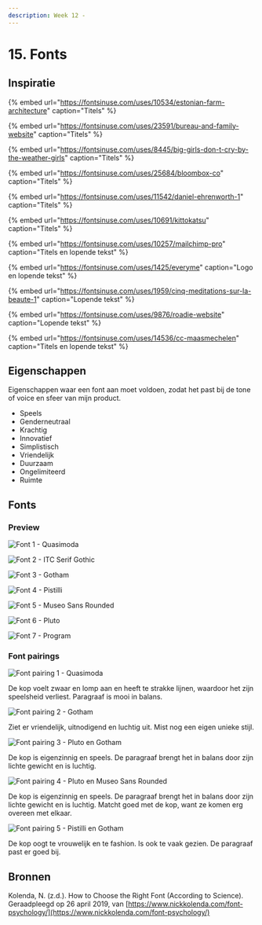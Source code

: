 ```yaml
---
description: Week 12 -
---
```


# 15. Fonts

## Inspiratie

{% embed url="https://fontsinuse.com/uses/10534/estonian-farm-architecture" caption="Titels" %}

{% embed url="https://fontsinuse.com/uses/23591/bureau-and-family-website" caption="Titels" %}

{% embed url="https://fontsinuse.com/uses/8445/big-girls-don-t-cry-by-the-weather-girls" caption="Titels" %}

{% embed url="https://fontsinuse.com/uses/25684/bloombox-co" caption="Titels" %}

{% embed url="https://fontsinuse.com/uses/11542/daniel-ehrenworth-1" caption="Titels" %}

{% embed url="https://fontsinuse.com/uses/10691/kittokatsu" caption="Titels" %}

{% embed url="https://fontsinuse.com/uses/10257/mailchimp-pro" caption="Titels en lopende tekst" %}

{% embed url="https://fontsinuse.com/uses/1425/everyme" caption="Logo en lopende tekst" %}

{% embed url="https://fontsinuse.com/uses/1959/cinq-meditations-sur-la-beaute-1" caption="Lopende tekst" %}

{% embed url="https://fontsinuse.com/uses/9876/roadie-website" caption="Lopende tekst" %}

{% embed url="https://fontsinuse.com/uses/14536/cc-maasmechelen" caption="Titels en lopende tekst" %}

## **Eigenschappen**

Eigenschappen waar een font aan moet voldoen, zodat het past bij de tone of voice en sfeer van mijn product.

* Speels
* Genderneutraal
* Krachtig
* Innovatief
* Simplistisch
* Vriendelijk
* Duurzaam
* Ongelimiteerd
* Ruimte

## Fonts

### Preview

![Font 1 - Quasimoda](../.gitbook/assets/preview_quasimoda.jpg)

![Font 2 - ITC Serif Gothic](../.gitbook/assets/preview_itcserifgothic.jpg)

![Font 3 - Gotham](../.gitbook/assets/preview_gotham.jpg)

![Font 4 - Pistilli](../.gitbook/assets/preview_pistilli.jpg)

![Font 5 - Museo Sans Rounded](../.gitbook/assets/preview_museosans.jpg)

![Font 6 - Pluto](../.gitbook/assets/preview_pluto.jpg)

![Font 7 - Program](../.gitbook/assets/preview_program.jpg)

### Font pairings

![Font pairing 1 - Quasimoda](../.gitbook/assets/intro_quasimoda.jpg)

De kop voelt zwaar en lomp aan en heeft te strakke lijnen, waardoor het zijn speelsheid verliest. Paragraaf is mooi in balans.

![Font pairing 2 - Gotham ](../.gitbook/assets/intro_gotham.jpg)

Ziet er vriendelijk, uitnodigend en luchtig uit. Mist nog een eigen unieke stijl. 

![Font pairing 3 - Pluto en Gotham](../.gitbook/assets/intro_pluto_gotham.jpg)

De kop is eigenzinnig en speels. De paragraaf brengt het in balans door zijn lichte gewicht en is luchtig.

![Font pairing 4 - Pluto en Museo Sans Rounded](../.gitbook/assets/intro_pluto_museosans.jpg)

De kop is eigenzinnig en speels. De paragraaf brengt het in balans door zijn lichte gewicht en is luchtig. Matcht goed met de kop, want ze komen erg overeen met elkaar.

![Font pairing 5 - Pistilli en Gotham](../.gitbook/assets/intro_pistilli_gotham.jpg)

De kop oogt te vrouwelijk en te fashion. Is ook te vaak gezien. De paragraaf past er goed bij.

## Bronnen

Kolenda, N. \(z.d.\). How to Choose the Right Font \(According to Science\). Geraadpleegd op 26 april 2019, van [https://www.nickkolenda.com/font-psychology/](https://www.nickkolenda.com/font-psychology/)

